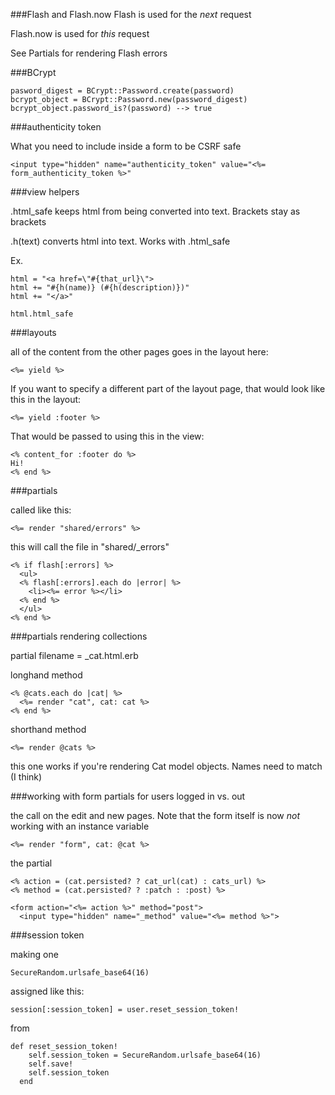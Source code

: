 

###Flash and Flash.now
Flash is used for the *next* request

Flash.now is used for *this* request

See Partials for rendering Flash errors

###BCrypt
```
pasword_digest = BCrypt::Password.create(password)
bcrypt_object = BCrypt::Password.new(password_digest)
bcrypt_object.password_is?(password) --> true
```
###authenticity token

What you need to include inside a form to be CSRF safe

```
<input type="hidden" name="authenticity_token" value="<%= form_authenticity_token %>"
```

###view helpers

.html_safe keeps html from being converted into text. Brackets stay as brackets

.h(text) converts html into text. Works with .html_safe

Ex.

```
html = "<a href=\"#{that_url}\">
html += "#{h(name)} (#{h(description)})"
html += "</a>"

html.html_safe
```

###layouts

all of the content from the other pages goes in the layout here:
```
<%= yield %>
```

If you want to specify a different part of the layout page, that would look like this in the layout:
```
<%= yield :footer %>
```
That would be passed to using this in the view:
```
<% content_for :footer do %>
Hi!
<% end %>
```

###partials

called like this:
```
<%= render "shared/errors" %>
```

this will call the file in "shared/_errors"
```
<% if flash[:errors] %>
  <ul>
  <% flash[:errors].each do |error| %>
    <li><%= error %></li>
  <% end %>
  </ul>
<% end %>
```

###partials rendering collections

partial filename = _cat.html.erb

longhand method

```
<% @cats.each do |cat| %>
  <%= render "cat", cat: cat %>
<% end %>
```
shorthand method
```
<%= render @cats %>
```
this one works if you're rendering Cat model objects. Names need to match (I think)

###working with form partials for users logged in vs. out

the call on the edit and new pages. Note that the form itself is now *not* working with an instance variable
```
<%= render "form", cat: @cat %>
```
the partial

```
<% action = (cat.persisted? ? cat_url(cat) : cats_url) %>
<% method = (cat.persisted? ? :patch : :post) %>

<form action="<%= action %>" method="post">
  <input type="hidden" name="_method" value="<%= method %>">
  ```
###session token

making one
```
SecureRandom.urlsafe_base64(16)
```
assigned like this:
```
session[:session_token] = user.reset_session_token!
```
from
```  
def reset_session_token!
    self.session_token = SecureRandom.urlsafe_base64(16)
    self.save!
    self.session_token
  end
```

